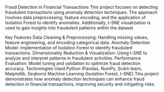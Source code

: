 Fraud Detection in Financial Transactions
This project focuses on detecting fraudulent transactions using anomaly detection techniques. The approach involves data preprocessing, feature encoding, and the application of Isolation Forest to identify anomalies. Additionally, t-SNE visualization is used to gain insights into fraudulent patterns within the dataset.

Key Features
Data Cleaning & Preprocessing: Handling missing values, feature engineering, and encoding categorical data.
Anomaly Detection Model: Implementation of Isolation Forest to identify fraudulent transactions.
Dimensionality Reduction & Visualization: Using t-SNE to analyze and interpret patterns in fraudulent activities.
Performance Evaluation: Model tuning and validation to optimize fraud detection accuracy.
Technologies Used
Python (Pandas, NumPy, Scikit-learn, Matplotlib, Seaborn)
Machine Learning (Isolation Forest, t-SNE)
This project demonstrates how anomaly detection techniques can enhance fraud detection in financial transactions, improving security and mitigating risks. 
